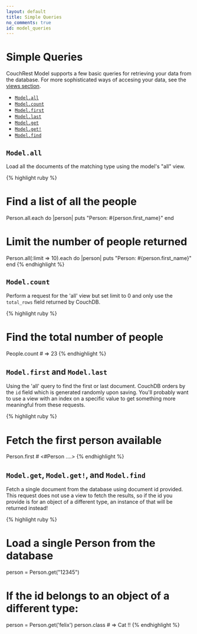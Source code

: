```yaml
---
layout: default
title: Simple Queries
no_comments: true
id: model_queries
---
```


# Simple Queries

CouchRest Model supports a few basic queries for retrieving your data from the database. For more sophisticated ways of accesing your data, see the [views section](/model/view_objects.html).

 * [`Model.all`](#all)
 * [`Model.count`](#count)
 * [`Model.first`](#first)
 * [`Model.last`](#first)
 * [`Model.get`](#get)
 * [`Model.get!`](#get)
 * [`Model.find`](#get)

<a id="all"> </a>
## `Model.all`

Load all the documents of the matching type using the model's "all" view.

{% highlight ruby %}
# Find a list of all the people
Person.all.each do |person|
  puts "Person: #{person.first_name}"
end

# Limit the number of people returned
Person.all(:limit => 10).each do |person|
  puts "Person: #{person.first_name}"
end
{% endhighlight %}

<a id="count"> </a>
## `Model.count`

Perform a request for the 'all' view but set limit to 0 and only use
the `total_rows` field returned by CouchDB.

{% highlight ruby %}
# Find the total number of people
People.count  # => 23
{% endhighlight %}

<a id="first"> </a>
## `Model.first` and `Model.last`

Using the 'all' query to find the first or last document. CouchDB orders by the `id`
field which is generated randomly upon saving. You'll probably want to use a view
with an index on a specific value to get something more meaningful from these
requests.

{% highlight ruby %}
# Fetch the first person available
Person.first  # <#Person ....>
{% endhighlight %}


<a id="get"> </a>
## `Model.get`, `Model.get!`, and `Model.find`

Fetch a single document from the database using document id provided. This request does not use a view to fetch the results, so if the id you provide is for an object of a different type, an instance of that will be returned instead!

{% highlight ruby %}
# Load a single Person from the database
person = Person.get("12345")

# If the id belongs to an object of a different type:
person = Person.get('felix')
person.class # => Cat !!
{% endhighlight %}

